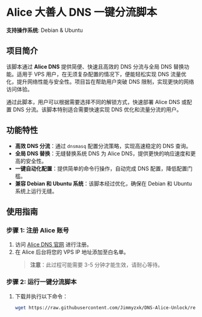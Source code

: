 # Alice 大善人 DNS 一键分流脚本

**支持操作系统**: Debian & Ubuntu

## 项目简介

该脚本通过 **Alice DNS** 提供简便、快速且高效的 DNS 分流与全局 DNS 替换功能。适用于 VPS 用户，在无须复杂配置的情况下，便能轻松实现 DNS 流量优化，提升网络性能与安全性。项目旨在帮助用户突破 DNS 限制，实现更快的网络访问体验。

通过此脚本，用户可以根据需要选择不同的解锁方式，快速部署 Alice DNS 或配置 DNS 分流。该脚本特别适合需要快速实现 DNS 优化和流量分流的用户。

## 功能特性

- **高效 DNS 分流**：通过 `dnsmasq` 配置分流策略，实现高速稳定的 DNS 查询。
- **全局 DNS 替换**：无缝替换系统 DNS 为 Alice DNS，提供更快的响应速度和更高的安全性。
- **一键自动化配置**：提供简单的命令行操作，自动完成 DNS 配置，降低配置门槛。
- **兼容 Debian 和 Ubuntu 系统**：该脚本经过优化，确保在 Debian 和 Ubuntu 系统上运行无缝。

## 使用指南

### 步骤 1: 注册 Alice 账号
1. 访问 [Alice DNS 官网](https://app.alice.ws) 进行注册。
2. 在 Alice 后台将您的 VPS IP 地址添加至白名单。  
   > **注意**：此过程可能需要 3-5 分钟才能生效，请耐心等待。

### 步骤 2: 运行一键分流脚本
1. 下载并执行以下命令：
   ```bash
   wget https://raw.githubusercontent.com/Jimmyzxk/DNS-Alice-Unlock/refs/heads/main/dns-unlock.sh && bash dns-unlock.sh

